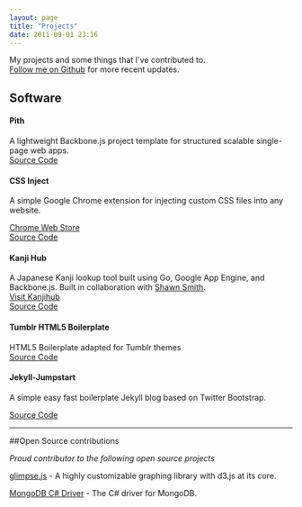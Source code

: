 ```yaml
---
layout: page
title: "Projects"
date: 2011-09-01 23:16
---
```


My projects and some things that I've contributed to.  
[Follow me on Github](https://github.com/sym3tri) for more recent updates.




## Software 




#### Pith
A lightweight Backbone.js project template for structured scalable single-page
web apps.  
[Source Code](https://github.com/sym3tri/pith)



#### CSS Inject

A simple Google Chrome extension for injecting custom CSS files into any
website.  

[Chrome Web Store](https://chrome.google.com/webstore/detail/fmiohbdblcemacakpnoinjmcelddpjbg)  
[Source Code](https://github.com/sym3tri/CSS-Inject)




#### Kanji Hub
A Japanese Kanji lookup tool built using Go, Google App Engine, and Backbone.js.
Built in collaboration with [Shawn Smith](http://shawnps.net).  
[Visit Kanjihub](http://kanjihub.appspot.com/)  
[Source Code](https://github.com/sym3tri/kanjihub)




#### Tumblr HTML5 Boilerplate
HTML5 Boilerplate adapted for Tumblr themes  
[Source Code](https://github.com/sym3tri/Tumblr-HTML5-Boilerplate)



#### Jekyll-Jumpstart

A simple easy fast boilerplate Jekyll blog based on Twitter Bootstrap.  

[Source Code](https://github.com/sym3tri/jekyll-jumpstart)




***




##Open Source contributions

*Proud contributor to the following open source projects*

[glimpse.js](github.com/racker/glimpse.js) - A highly customizable graphing
library with d3.js at its core.

[MongoDB C# Driver](https://github.com/mongodb/mongo-csharp-driver) - The C#
driver for MongoDB.
